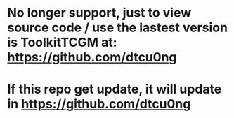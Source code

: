 # No longer support, just to view source code / use the lastest version is ToolkitTCGM at: https://github.com/dtcu0ng
# If this repo get update, it will update in https://github.com/dtcu0ng
